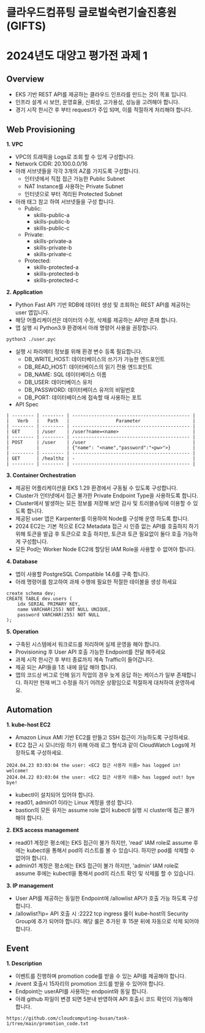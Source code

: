 # 클라우드컴퓨팅 글로벌숙련기술진흥원(GIFTS) 
# 2024년도 대양고 평가전 과제 1

## Overview
- EKS 기반 REST API를 제공하는 클라우드 인프라를 만드는 것이 목표 입니다.
- 인프라 설계 시 보안, 운영효율, 신뢰성, 고가용성, 성능을 고려해야 합니다.
- 경기 시작 한시간 후 부터 request가 주입 되며, 이를 적절하게 처리해야 합니다.

## Web Provisioning

**1. VPC**
- VPC의 트래픽을 Logs로 조회 할 수 있게 구성합니다.
- Network CIDR: 20.100.0.0/16
- 아래 서브넷들을 각각 3개의 AZ를 가지도록 구성합니다.
    - 인터넷에서 직접 접근 가능한 Public Subnet
    - NAT Instance를 사용하는 Private Subnet
    - 인터넷으로 부터 격리된 Protected Subnet
- 아래 태그 참고 하여 서브넷들을 구성 합니다.
    - Public:
        - skills-public-a
        - skills-public-b
        - skills-public-c
    - Private:
        - skills-private-a
        - skills-private-b
        - skills-private-c
    - Protected:
        - skills-protected-a
        - skills-protected-b
        - skills-protected-c

**2. Application**
- Python Fast API 기반 RDB에 데이터 생성 및 조회하는 REST API를 제공하는 user 앱입니다.
- 해당 어플리케이션은 데이터의 수정, 삭제를 제공하는 API만 존재 합니다.
- 앱 실행 시 Python3.9 환경에서 아래 명령어 사용을 권장합니다. 

```
python3 ./user.pyc
```

- 실행 시 파라메터 정보를 위해 환경 변수 등록 필요합니다.
    - DB_WRITE_HOST: 데이터베이스의 쓰기가 가능한 엔드포인트
    - DB_READ_HOST: 데이터베이스의 읽기 전용 엔드포인트
    - DB_NAME: SQL 데이터베이스 이름
    - DB_USER: 데이터베이스 유저
    - DB_PASSWORD: 데이터베이스 유저의 비밀번호
    - DB_PORT: 데이터베이스에 접속할 때 사용하는 포트
- API Spec
```
| -------- | -------- | ------------------------------------------- |
|   Verb   |   Path   |                 Parameter                   |
| -------- | -------- | ------------------------------------------- |
| GET      | /user    | /user?name=<name>                           |
| -------- | -------- | ------------------------------------------- |
| POST     | /user    | /user                                       |
|          |          | {"name": "<name","password":"<pw>">}        |
| -------- | -------- | ------------------------------------------- |
| GET      | /healthz | -                                           |
| -------- | -------- | ------------------------------------------- |
```

**3. Container Orchestration**
- 제공된 어플리케이션을 EKS 1.29 환경에서 구동될 수 있도록 구성합니다.
- Cluster가 인터넷에서 접근 불가한 Private Endpoint Type을 사용하도록 합니다.
- Cluster에서 발생하는 모든 정보를 저장해 보안 감사 및 트러블슈팅에 이용할 수 있도록 합니다.
- 제공된 user 앱은 Karpenter를 이용하여 Node를 구성해 운영 하도록 합니다.
- 2024 EC2는 기본 적으로 EC2 Metadata 접근 시 인증 없는 API를 호출하지 하기 위해 토큰을 발급 후 토큰으로 호출 하지만, 토큰과 토큰 필요없이 둘다 호출 가능하게 구성합니다.
- 모든 Pod는 Worker Node EC2에 할당된 IAM Role을 사용할 수 없어야 합니다.

**4. Database**
- 앱이 사용할 PostgreSQL Compatible 14.6를 구축 합니다.
- 아래 명령어를 참고하여 과제 수행에 필요한 적절한 테이블을 생성 하세요
```
create schema dev;
CREATE TABLE dev.users (
    idx SERIAL PRIMARY KEY,
    name VARCHAR(255) NOT NULL UNIQUE,
    password VARCHAR(255) NOT NULL
);
```

**5. Operation**
- 구축된 시스템에서 워크로드를 처리하며 실제 운영을 해야 합니다.
- Provisioning 후 User API 호출 가능한 Endpoint를 전달 해주세요
- 과제 시작 한시간 후 부터 종료까지 계속 Traffic이 들어갑니다.
- 제공 되는 API들을 1초 내에 응답 해야 합니다.
- 앱의 코드상 버그로 인해 읽기 작업의 경우 늦게 응답 하는 케이스가 일부 존재합니다. 하지만 현재 버그 수정을 하기 어려운 상황임으로 적절하게 대처하여 운영하세요.

## Automation

**1. kube-host EC2**
- Amazon Linux AMI 기반 EC2를 만들고 SSH 접근이 가능하도록 구성하세요.
- EC2 접근 시 모니터링 하기 위해 아래 로그 형식과 같이 CloudWatch Logs에 저장하도록 구성하세요.
```
2024.04.23 03:03:04 the user: <EC2 접근 사용자 이름> has logged in! welcome!
2024.04.22 03:03:04 the user: <EC2 접근 사용자 이름> has logged out! bye bye!
```
- kubectl이 설치되어 있어야 합니다.
- read01, admin01 이라는 Linux 계정을 생성 합니다.
- bastion의 모든 유저는 assume role 없이 kubectl 실행 시 cluster에 접근 불가해야 합니다.

**2. EKS access management**
- read01 계정은 평소에는 EKS 접근이 불가 하지만, 'read' IAM role로 assume 후에는 kubectl을 통해서 pod의 리스트를 볼 수 있습니다. 하지만 pod를 삭제할 수 없어야 합니다.
- admin01 계정은 평소에는 EKS 접근이 불가 하지만, 'admin' IAM role로 assume 후에는 kubectl을 통해서 pod의 리스트 확인 및 삭제를 할 수 있습니다.

**3. IP management**
- User API를 제공하는 동일한 Endpoint에 /allowlist API가 호출 가능 하도록 구성 합니다.
- /allowlist?ip=<ip> API 호출 시 <ip>:2222 tcp ingress 룰이 kube-host의 Security Group에 추가 되어야 합니다. 해당 룰은 추가된 후 15분 뒤에 자동으로 삭제 되어야 합니다.

## Event

**1. Description**
- 이벤트를 진행하며 promotion code를 받을 수 있는 API를 제공해야 합니다.
- <endpoint>/event 호출시 15자리의 promotion 코드를 받을 수 있어야 합니다.
- Endpoint는 userAPI를 사용하는 endpoint와 동일 합니다.
- 아래 github 파일이 변경 되면 5분내 반영하여 API 호출시 코드 확인이 가능해야 합니다.

```
https://github.com/cloudcomputing-busan/task-1/tree/main/promotion_code.txt
```